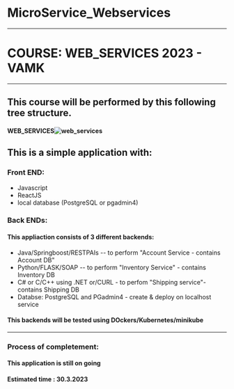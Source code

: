 # MicroService_Webservices
*******************************************
# COURSE: WEB_SERVICES 2023 - VAMK 
-------------------------------------------------------------------------------------------
## This course will be performed by this following tree structure.
#### WEB_SERVICES![web_services](https://user-images.githubusercontent.com/49017322/219868644-663c26f4-31bb-4977-8a77-65e5901e4a80.png)


## This is a simple application with:
### Front END:
* Javascript
* ReactJS
* local database (PostgreSQL or pgadmin4)

### Back ENDs:
#### This appliaction consists of 3 different backends:
* Java/Springboost/RESTPAIs -- to perform "Account Service - contains Account DB"
* Python/FLASK/SOAP -- to perform "Inventory Service" - contains Inventory DB
* C# or C/C++ using .NET or/CURL - to perfom "Shipping service"-contains Shipping DB
* Databse: PostgreSQL and PGadmin4 - create & deploy on localhost service

#### This backends will be tested using DOckers/Kubernetes/minikube


--------
### Process of completement:
#### This application is still on going 
#### Estimated time : 30.3.2023
